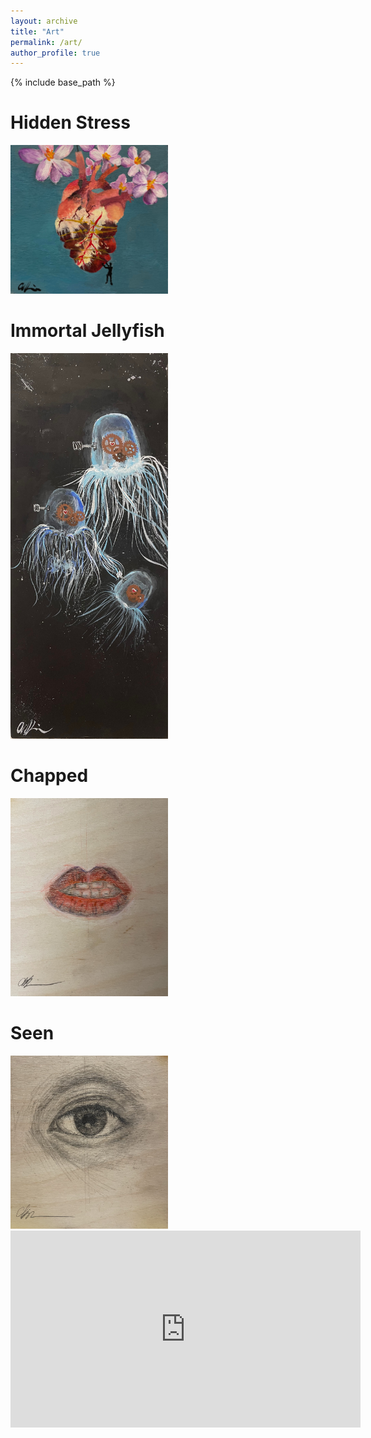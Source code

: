 ```yaml
---
layout: archive
title: "Art"
permalink: /art/
author_profile: true
---
```


{% include base_path %}

Hidden Stress
======
<img src='/images/heart.jpg' width='50%' height = '50%'>

Immortal Jellyfish
======
<img src='/images/jellyfish.jpg' width='50%' height = '50%'>


Chapped
======
<img src='/images/lips.jpg' width='50%' height = '50%'>

Seen
====
<img src='/images/eye.jpg' width='50%' height = '50%'>

<iframe width="560" height="315" src="https://www.youtube.com/embed/W19FnhNkaTI?si=873_H9TyvYVGN0Kp" frameborder="0" allowfullscreen></iframe>



